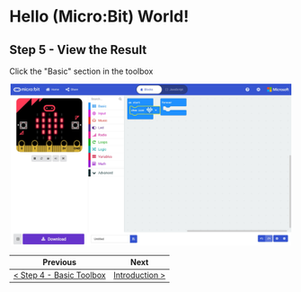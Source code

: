 # Hello (Micro:Bit) World! #

## Step 5 - View the Result ##

Click the "Basic" section in the toolbox

<p align="center">
    <img src="images/5-showicon.jpg" width="500px" >
</p>

| Previous | Next |
| -------- | ---- |
| [< Step 4 - Basic Toolbox](4-basic-toolbox.md) | [ Introduction >](/README.md) |
